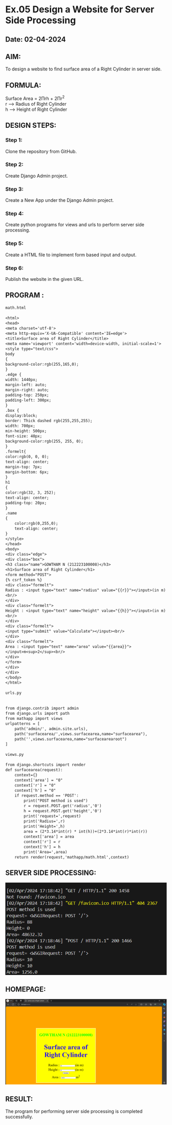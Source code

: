 # Ex.05 Design a Website for Server Side Processing
## Date: 02-04-2024

## AIM:
To design a website to find surface area of a Right Cylinder in server side.

## FORMULA:
Surface Area = 2Πrh + 2Πr<sup>2</sup>
<br>r --> Radius of Right Cylinder
<br>h --> Height of Right Cylinder

## DESIGN STEPS:

### Step 1:
Clone the repository from GitHub.

### Step 2:
Create Django Admin project.

### Step 3:
Create a New App under the Django Admin project.

### Step 4:
Create python programs for views and urls to perform server side processing.

### Step 5:
Create a HTML file to implement form based input and output.

### Step 6:
Publish the website in the given URL.

## PROGRAM :
```
math.html

<html>
<head>
<meta charset='utf-8'>
<meta http-equiv='X-UA-Compatible' content='IE=edge'>
<title>Surface area of Right Cylinder</title>
<meta name='viewport' content='width=device-width, initial-scale=1'>
<style type="text/css">
body 
{
background-color:rgb(255,165,0);
}
.edge {
width: 1440px;
margin-left: auto;
margin-right: auto;
padding-top: 250px;
padding-left: 300px;
}
.box {
display:block;
border: Thick dashed rgb(255,255,255);
width: 700px;
min-height: 500px;
font-size: 40px;
background-color:rgb(255, 255, 0);
}
.formelt{
color:rgb(0, 0, 0);
text-align: center;
margin-top: 7px;
margin-bottom: 6px;
}
h1
{
color:rgb(32, 3, 252);
text-align: center;
padding-top: 20px;
}
.name
{
    color:rgb(0,255,0);
    text-align: center;
}
</style>
</head>
<body>
<div class="edge">
<div class="box">
<h3 class="name">GOWTHAM N (212223100008)</h3>
<h1>Surface area of Right Cylinder</h1>
<form method="POST">
{% csrf_token %}
<div class="formelt">
Radius : <input type="text" name="radius" value="{{r}}"></input>(in m)<br/>
</div>
<div class="formelt">
Height : <input type="text" name="height" value="{{h}}"></input>(in m)<br/>
</div>
<div class="formelt">
<input type="submit" value="Calculate"></input><br/>
</div>
<div class="formelt">
Area : <input type="text" name="area" value="{{area}}"></input>m<sup>2</sup><br/>
</div>
</form>
</div>
</div>
</body>
</html>

urls.py


from django.contrib import admin
from django.urls import path
from mathapp import views
urlpatterns = [
    path('admin/', admin.site.urls),
    path('surfacearea/',views.surfacearea,name="surfacearea"),
    path('',views.surfacearea,name="surfacearearoot")
]

views.py

from django.shortcuts import render
def surfacearea(request):
    context={}
    context['area'] = "0"
    context['r'] = "0"
    context['h'] = "0"
    if request.method == 'POST':
        print("POST method is used")
        r = request.POST.get('radius','0')
        h = request.POST.get('height','0')
        print('request=',request)
        print('Radius=',r)
        print('Height=',h)
        area = (2*3.14*int(r) * int(h))+(2*3.14*int(r)*int(r))
        context['area'] = area
        context['r'] = r
        context['h'] = h
        print('Area=',area)
    return render(request,'mathapp/math.html',context)

```


## SERVER SIDE PROCESSING:
![alt text](<Screenshot 2024-04-02 172958.png>)

## HOMEPAGE:
![alt text](<Screenshot 2024-04-02 171928.png>)

## RESULT:
The program for performing server side processing is completed successfully.
